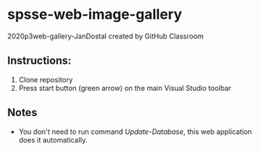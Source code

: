 # spsse-web-image-gallery
2020p3web-gallery-JanDostal created by GitHub Classroom

## Instructions:
1. Clone repository
2. Press start button (green arrow) on the main Visual Studio toolbar

## Notes 
* You don't need to run command _Update-Database_, this web application does it automatically.
